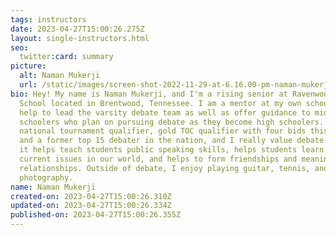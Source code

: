 ```yaml
---
tags: instructors
date: 2023-04-27T15:00:26.275Z
layout: single-instructors.html
seo:
  twitter:card: summary
picture:
  alt: Naman Mukerji
  url: /static/images/screen-shot-2022-11-29-at-6.16.00-pm-naman-mukerji.png
bio: Hey! My name is Naman Mukerji, and I'm a rising senior at Ravenwood High
  School located in Brentwood, Tennessee. I am a mentor at my own school where I
  help to lead the varsity debate team as well as offer guidance to middle
  schoolers who plan on pursuing debate as they become high schoolers. I am a
  national tournament qualifier, gold TOC qualifier with four bids this year,
  and a former top 15 debater in the nation, and I really value debate because
  it helps teach students public speaking skills, helps students learn about
  current issues in our world, and helps to form friendships and meaningful
  relationships. Outside of debate, I enjoy playing guitar, tennis, and
  photography.
name: Naman Mukerji
created-on: 2023-04-27T15:00:26.310Z
updated-on: 2023-04-27T15:00:26.334Z
published-on: 2023-04-27T15:00:26.355Z
---
```

